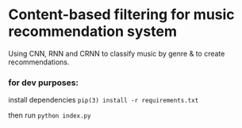 # Content-based filtering for music recommendation system

Using CNN, RNN and CRNN to classify music by genre & to create recommendations.

### for dev purposes: 
install dependencies 
```pip(3) install -r requirements.txt```

then run
```python index.py```  
